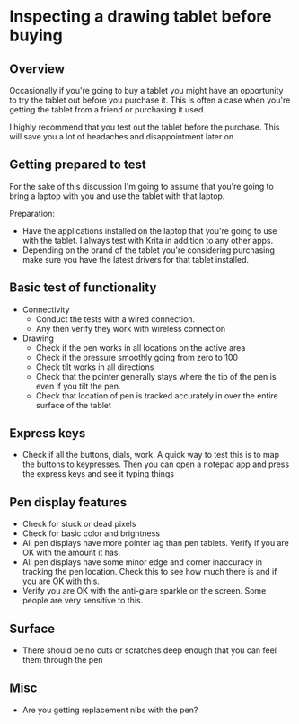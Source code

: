 # Inspecting a drawing tablet before buying

## Overview

Occasionally if you're going to buy a tablet you might have an opportunity to try the tablet out before you purchase it. This is often a case when you're getting the tablet from a friend or purchasing it used.

I highly recommend that you test out the tablet before the purchase. This will save you a lot of headaches and disappointment later on.

## Getting prepared to test

For the sake of this discussion I'm going to assume that you're going to bring a laptop with you and use the tablet with that laptop.

Preparation:

* Have the applications installed on the laptop that you're going to use with the tablet. I always test with Krita in addition to any other apps.
* Depending on the brand of the tablet you're considering purchasing make sure you have the latest drivers for that tablet installed.

## **Basic test of functionality**&#x20;

* Connectivity
  * Conduct the tests with a wired connection.
  * Any then verify they work with wireless connection
* Drawing
  * Check if the pen works in all locations on the active area
  * Check if the pressure smoothly going from zero to 100
  * Check tilt works in all directions
  * Check that the pointer generally stays where the tip of the pen is even if you tilt the pen.
  * Check that location of pen is tracked accurately in over the entire surface of the tablet

## **Express keys**

* Check if all the buttons, dials, work. A quick way to test this is to map the buttons to keypresses. Then you can open a notepad app and press the express keys and see it typing things

## **Pen display features**

* Check for stuck or dead pixels
* Check for basic color and brightness
* All pen displays have more pointer lag than pen tablets. Verify if you are OK with the amount it has.
* All pen displays have some minor edge and corner inaccuracy in tracking the pen location. Check this to see how much there is and if you are OK with this.
* Verify you are OK with the anti-glare sparkle on the screen. Some people are very sensitive to this.

## **Surface**

* There should be no cuts or scratches deep enough that you can feel them through the pen

## **Misc**

* Are you getting replacement nibs with the pen?



##

